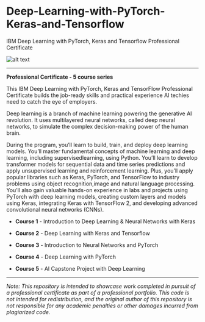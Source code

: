 # Deep-Learning-with-PyTorch-Keras-and-Tensorflow
IBM Deep Learning with PyTorch, Keras and Tensorflow Professional Certificate

![alt text](https://sn-portals-course-dev.s3.ca-tor.cloud-object-storage.appdomain.cloud/iad9ckxt5f83eg0iurflxcwaybsy)

***

__Professional Certificate - 5 course series__

This IBM Deep Learning with PyTorch, Keras and TensorFlow Professional Certificate builds the job-ready skills and practical experience AI techies need to catch the eye of employers.

Deep learning is a branch of machine learning powering the generative AI revolution. It uses multilayered neural networks, called deep neural networks, to simulate the complex decision-making power of the human brain.

During the program, you’ll learn to build, train, and deploy deep learning models. You’ll master fundamental concepts of machine learning and deep learning, including supervisedlearning, using Python. You’ll learn to develop transformer models for sequential data and time series predictions and apply unsupervised learning and reinforcement learning. Plus, you’ll apply popular libraries such as Keras, PyTorch, and TensorFlow to industry problems using object recognition,image and natural language processing. You’ll also gain valuable hands-on experience in labs and projects using PyTorch with deep learning models, creating custom layers and models using Keras, integrating Keras with TensorFlow 2, and developing advanced convolutional neural networks (CNNs).

- __Course 1__ - Introduction to Deep Learning & Neural Networks with Keras

- __Course 2__ - Deep Learning with Keras and Tensorflow
  
- __Course 3__ - Introduction to Neural Networks and PyTorch

- __Course 4__ - Deep Learning with PyTorch

- __Course 5__ - AI Capstone Project with Deep Learning 

***

  _Note: This repository is intended to showcase work completed in pursuit of a professional certificate as part of a professional portfolio. This code is not intended for redistribution, and the original author of this repository is not responsible for any academic penalties or other damages incurred from plagiarized code._
